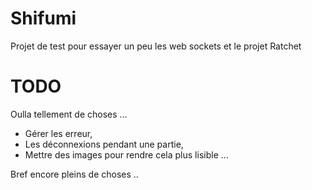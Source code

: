 # Shifumi
Projet de test pour essayer un peu les web sockets et le projet Ratchet

# TODO
Oulla tellement de choses ...
- Gérer les erreur,
- Les déconnexions pendant une partie,
- Mettre des images pour rendre cela plus lisible ...


Bref encore pleins de choses ..

